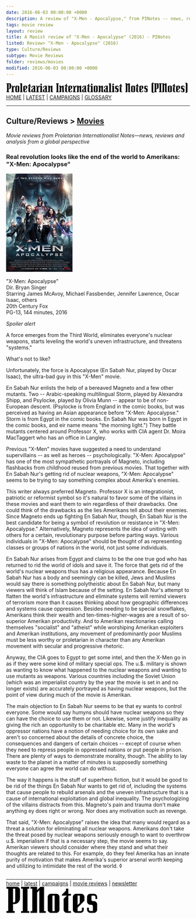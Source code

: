 ```yaml
---
date: 2016-06-03 00:00:00 +0000
description: A review of "X-Men - Apocalypse," from PINotes -- news, reviews and analysis from a Maoist global perspective
tags: movie review
layout: review
title: A Maoist review of "X-Men - Apocalypse" (2016) - PINotes
listed: Review> "X-Men - Apocalypse" (2016)
type: Culture/Reviews
subtype: Movie Reviews
folder: reviews/movies
modified: 2016-06-03 00:00:00 +0000
---
```

<div class="hide"><p id="banner-md"><a href="../index.md"><img src="../_layouts/images/banner_small_600.png" alt="Proletarian Internationalist Notes (PINotes)" /></a><br /><a href="../index.md">HOME</a> | <a href="../pages/latest.md">LATEST</a> | <a href="../pages/agitation/index.md">CAMPAIGNS</a> | <a href="../pages/glossary/index.md">GLOSSARY</a></p><hr /><h2>Culture/Reviews &gt; <a href="../reviews/movies/index.md">Movies</a></h2></div><p id="area-description"><i>Movie reviews from Proletarian Internationalist Notes&mdash;news, reviews and analysis from a global perspective</i></p><div class="hide"></div>

### Real revolution looks like the end of the world to Amerikans: "X-Men: Apocalypse"

![X-Men: Apocalypse movie poster](../pages/images/2016-06-03-movie-X-Men-Apocalypse.jpg)

"X-Men: Apocalypse"<br />
Dir. Bryan Singer<br />
Starring James McAvoy, Michael Fassbender, Jennifer Lawrence, Oscar Isaac, others<br />
20th Century Fox<br />
PG-13, 144 minutes, 2016

*Spoiler alert*

A force emerges from the Third World, eliminates everyone's nuclear weapons, starts leveling the world's uneven infrastructure, and threatens "systems."

What's not to like?

Unfortunately, the force is Apocalypse (En Sabah Nur, played by Oscar Isaac), the ultra-bad guy in this "X-Men" movie.

En Sabah Nur enlists the help of a bereaved Magneto and a few other mutants. Two -- Arabic-speaking multilingual Storm, played by Alexandra Shipp, and Psylocke, played by Olivia Munn -- appear to be of non-European descent. (Psylocke is from England in the comic books, but was perceived as having an Asian appearance before "X-Men: Apocalypse." Storm is from Egypt in the comic books. En Sabah Nur was born in Egypt in the comic books, and eir name means "the morning light.") They battle mutants centered around Professor X, who works with CIA agent Dr. Moira MacTaggert who has an office in Langley.

Previous "X-Men" movies have suggested a need to understand supervillains -- as well as heroes -- psychologically. "X-Men: Apocalypse" has one of the most sympathetic portrayals of Magneto, including flashbacks from childhood reused from previous movies. That together with En Sabah Nur's getting rid of nuclear weapons, "X-Men: Apocalypse" seems to be trying to say something complex about Amerika's enemies.

This writer always preferred Magneto. Professor X is an integrationist, patriotic or reformist symbol so it's natural to favor some of the villains in these movies and want them to win regardless of their drawbacks. One could think of the drawbacks as the lies Amerikans tell about their enemies. Since Magneto ends up fighting En Sabah Nur, though, En Sabah Nur is the best candidate for being a symbol of revolution or resistance in "X-Men: Apocalypse." Alternatively, Magneto represents the idea of uniting with others for a certain, revolutionary purpose before parting ways. Various individuals in "X-Men: Apocalypse" should be thought of as representing classes or groups of nations in the world, not just some individuals. 

En Sabah Nur arises from Egypt and claims to be the one true god who has returned to rid the world of idols and save it. The force that gets rid of the world's nuclear weapons thus has a religious appearance. Because En Sabah Nur has a body and seemingly can be killed, Jews and Muslims would say there is something polytheistic about En Sabah Nur, but many viewers will think of Islam because of the setting. En Sabah Nur's attempt to flatten the world's infrastructure and eliminate systems will remind viewers of terrorism more than it causes thinking about how geographic differences and systems cause oppression. Besides needing to be special snowflakes, Amerikans think their wealth and ten-times-higher-wages are a result of so-superior Amerikan productivity. And to Amerikan reactionaries calling themselves "socialist" and "atheist" while worshiping Amerikan exploiters and Amerikan institutions, any movement of predominantly poor Muslims must be less worthy or proletarian in character than any Amerikan movement with secular and progressive rhetoric.

Anyway, the CIA goes to Egypt to get some intel, and then the X-Men go in as if they were some kind of military special ops. The u.$. military is shown as wanting to know what happened to the nuclear weapons and wanting to use mutants as weapons. Various countries including the Soviet Union (which was an imperialist country by the year the movie is set in and no longer exists) are accurately portrayed as having nuclear weapons, but the point of view during much of the movie is Amerikan.

The main objection to En Sabah Nur seems to be that ey wants to control everyone. Some would say humyns should have nuclear weapons so they can have the choice to use them or not. Likewise, some justify inequality as giving the rich an opportunity to be charitable etc. Many in the world's oppressor nations have a notion of needing choice for its own sake and aren't so concerned about the details of concrete choice, the consequences and dangers of certain choices -- except of course when they need to repress people in oppressed nations or put people in prison. There are plenty of ways to demonstrate morality, though. The ability to lay waste to the planet in a matter of minutes is supposedly something everyone can agree the world can do without.

The way it happens is the stuff of superhero fiction, but it would be good to be rid of the things En Sabah Nur wants to get rid of, including the systems that cause people to rebuild arsenals and the uneven infrastructure that is a cause of international exploitation and global inequality. The psychologizing of the villains distracts from this. Magneto's pain and trauma don't make anything ey does right or wrong. Nor does any motivation such as revenge.

That said, "X-Men: Apocalypse" raises the idea that many would regard as a threat a solution for eliminating all nuclear weapons. Amerikans don't take the threat posed by nuclear weapons seriously enough to want to overthrow u.$. imperialism if that is a necessary step, the movie seems to say. Amerikan viewers should consider where they stand and what their thoughts are related to this. For example, do they feel Amerika has an innate purity of motivation that makes Amerika's superior arsenal worth keeping and utilizing to intimidate the rest of the world. &loz;

<div class="hide"></div><div class="hide"><p>_____________________________________<br /><a href="../index.md">home</a> | <a href="../pages/latest.md">latest</a> | <a href="../pages/agitation/index.md">campaigns</a> | <a href="../reviews/movies/index.md">movie reviews</a> | <a href="../pages/newsletter/index.md">newsletter</a><br /><a href="../index.md"><img src="../_layouts/images/logo_250.png" alt="PINotes" /></a></p></div>
